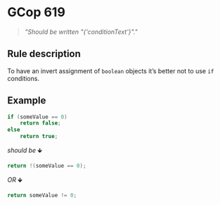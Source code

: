 ﻿# GCop 619

> *"Should be written "{'conditionText'}"."*

## Rule description

To have an invert assignment of `boolean` objects it’s better not to use `if` conditions.

## Example

```csharp
if (someValue == 0)
    return false;
else
    return true;
```

*should be* 🡻

```csharp
return !(someValue == 0);
```

*OR* 🡻

```csharp
return someValue != 0;
```

